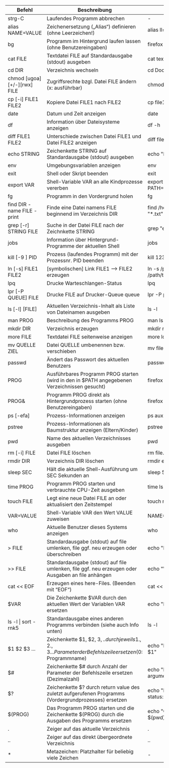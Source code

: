 | Befehl | Beschreibung | Beispiel |
|--------|--------------|----------|
| strg-C | Laufendes Programm abbrechen | - |
| alias NAME=VALUE | Zeichenersetzung („Alias“) definieren (ohne Leerzeichen!) | alias ll='ls -l' |
| bg | Programm im Hintergrund laufen lassen (ohne Benutzereingaben) | firefox & |
| cat FILE | Textdatei FILE auf Standardausgabe (stdout) ausgeben | cat textfile.txt |
| cd DIR | Verzeichnis wechseln | cd Documents/ |
| chmod [ugoa][+/-][rwx] FILE | Zugriffsrechte bzgl. Datei FILE ändern (x: ausführbar) | chmod u+x script.sh |
| cp [-i] FILE1 FILE2 | Kopiere Datei FILE1 nach FILE2 | cp file1.txt file2.txt |
| date | Datum und Zeit anzeigen | date |
| df | Information über Dateisysteme anzeigen | df -h |
| diff FILE1 FILE2 | Unterschiede zwischen Datei FILE1 und Datei FILE2 anzeigen | diff file1.txt file2.txt |
| echo STRING | Zeichenkette STRING auf Standardausgabe (stdout) ausgeben | echo "Hello, world!" |
| env | Umgebungsvariablen anzeigen | env |
| exit | Shell oder Skript beenden | exit |
| export VAR | Shell-Variable VAR an alle Kindprozesse vererben | export PATH=/usr/local/bin:$PATH |
| fg | Programm in den Vordergrund holen | fg |
| find DIR -name FILE -print | Finde eine Datei namens FILE beginnend im Verzeichnis DIR | find /home/user -name "*.txt" |
| grep [-r] STRING FILE | Suche in der Datei FILE nach der Zeichnkette STRING | grep "error" logfile.txt |
| jobs | Information über Hintergrund-Programme der aktuellen Shell | jobs |
| kill [-9 ] PID | Prozess (laufendes Programm) mit der Prozessnr. PID beenden | kill 1234 |
| ln [-s] FILE1 FILE2 | [symbolischen] Link FILE1 –> FILE2 erzeugen | ln -s /path/to/file /path/to/symlink |
| lpq | Drucke Warteschlangen-Status | lpq |
| lpr [-P QUEUE] FILE | Drucke FILE auf Drucker-Queue queue | lpr -P printer1 file.txt |
| ls [-l] [FILE] | Aktuellen Verzeichnis-Inhalt als Liste von Dateinamen ausgeben | ls -l |
| man PROG | Beschreibung des Programms PROG | man ls |
| mkdir DIR | Verzeichnis erzeugen | mkdir new_directory |
| more FILE | Textdatei FILE seitenweise anzeigen | more long_textfile.txt |
| mv QUELLE ZIEL | Datei QUELLE umbenennen bzw. verschieben | mv file1.txt directory/ |
| passwd | Ändert das Passwort des aktuellen Benutzers | passwd |
| PROG | Ausführbares Programm PROG starten (wird in den in $PATH angegebenen Verzeichnissen gesucht) | firefox |
| PROG& | Programm PROG direkt als Hintergrundprozess starten (ohne Benutzereingaben) | firefox & |
| ps [-efa] | Prozess-Informationen anzeigen | ps aux |
| pstree | Prozess-Informationen als Baumstruktur anzeigen (Eltern/Kinder) | pstree |
| pwd | Name des aktuellen Verzeichnisses ausgeben | pwd |
| rm [-i] FILE | Datei FILE löschen | rm file.txt |
| rmdir DIR | Verzeichnis DIR löschen | rmdir empty_directory |
| sleep SEC | Hält die aktuelle Shell-Ausführung um SEC Sekunden an | sleep 5 |
| time PROG | Programm PROG starten und verbrauchte CPU-Zeit ausgeben | time ls |
| touch FILE | Legt eine neue Datei FILE an oder aktualisiert den Zeitstempel | touch new_file.txt |
| VAR=VALUE | Shell-Variable VAR den Wert VALUE zuweisen | NAME="John" |
| who | Aktuelle Benutzer dieses Systems anzeigen | who |
| > FILE | Standardausgabe (stdout) auf file umlenken, file ggf. neu erzeugen oder überschreiben | echo "Hello" > output.txt |
| >> FILE | Standardausgabe (stdout) auf file umlenken, file ggf. neu erzeugen oder Ausgaben an file anhängen | echo "World" >> output.txt |
| cat << EOF | Erzeugen eines here-Files. (Beenden mit “EOF“) | cat << EOF > textfile.txt |
| $VAR | Die Zeichenkette $VAR durch den aktuellen Wert der Variablen VAR ersetzen | echo "My name is $NAME" |
| ls -l \| sort -rnk5 | Standardausgabe eines anderen Programms verbinden (siehe auch Info unten) | ls -l | sort -rnk5 |
| $1 $2 $3 ... | Zeichenkette $1, $2, $3, .. durch jeweils 1., 2., 3. .. Parameter der Befehlszeile ersetzen ($0: Programmname) | echo "First argument is $1" |
| $# | Zeichenkette $# durch Anzahl der Parameter der Befehlszeile ersetzen (Dezimalzahl) | echo "Number of arguments: $#" |
| $? | Zeichenkette $? durch return value des zuletzt aufgerufenen Programms (Vordergrundprozesses) ersetzen | echo "Last command exit status: $?" |
| $(PROG) | Das Programm PROG starten und die Zeichenkette $(PROG) durch die Ausgaben des Programms ersetzen | echo "Current directory: $(pwd)" |
| . | Zeiger auf das aktuelle Verzeichnis | . |
| .. | Zeiger auf das direkt übergeordnete Verzeichnis | .. |
| * | Metazeichen: Platzhalter für beliebig viele Zeichen | - |
